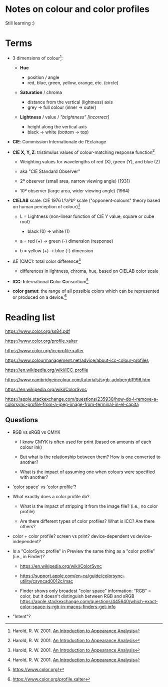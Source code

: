 # Notes on colour and color profiles

Still learning :)

# Terms

-   3 dimensions of colour[^notes_color-1]:

    -   **Hue**

        -   position / angle
        -   red, blue, green, yellow, orange, etc. (circle)

    -   **Saturation** / chroma

        -   distance from the vertical (lightness) axis
        -   grey -\> full colour (inner -\> outer)

    -   **Lightness** / value / *"brightness" [incorrect]*

        -   height along the vertical axis
        -   black -\> white (bottom -\> top)

-   **CIE**: Commission Internationale de l’Eclairage

-   **CIE X, Y, Z**: tristimulus values of colour-matching response function[^notes_color-2]

    -   Weighting values for wavelengths of red (X), green (Y), and blue (Z)

    -   aka "CIE Standard Observer"

    -   2º observer (small area, narrow viewing angle) (1931)

    -   10º observer (large area, wider viewing angle) (1964)

-   **CIELAB** scale: CIE 1976 Lºaºbº scale ("opponent-colours" theory based on human perception of colour)[^notes_color-3]

    -   L = Lightness (non-linear function of CIE Y value; square or cube root)

        -   black (0) -\> white (1)

    -   a = red (+) -\> green (-) dimension (response)

    -   b = yellow (+) -\> blue (-) dimension

-   ∆E (CMC): total color difference[^notes_color-4]

    -   differences in lightness, chroma, hue, based on CIELAB color scale

-   **ICC**: **I**nternational **C**olor **C**onsortium[^notes_color-5]

-   **color gamut**: the range of all possible colors which can be represented or produced on a device.[^notes_color-6]

[^notes_color-1]: Harold, R. W. 2001. [An Introduction to Appearance Analysis](https://www.color.org/ss84.pdf)

[^notes_color-2]: Harold, R. W. 2001. [An Introduction to Appearance Analysis](https://www.color.org/ss84.pdf)

[^notes_color-3]: Harold, R. W. 2001. [An Introduction to Appearance Analysis](https://www.color.org/ss84.pdf)

[^notes_color-4]: Harold, R. W. 2001. [An Introduction to Appearance Analysis](https://www.color.org/ss84.pdf)

[^notes_color-5]: <https://www.color.org/>

[^notes_color-6]: <https://www.color.org/profile.xalter>

# Reading list

<https://www.color.org/ss84.pdf>

<https://www.color.org/profile.xalter>

<https://www.color.org/iccprofile.xalter>

<https://www.colourmanagement.net/advice/about-icc-colour-profiles>

<https://en.wikipedia.org/wiki/ICC_profile>

<https://www.cambridgeincolour.com/tutorials/srgb-adobergb1998.htm>

<https://en.wikipedia.org/wiki/ColorSync>

<https://apple.stackexchange.com/questions/235930/how-do-i-remove-a-colorsync-profile-from-a-jpeg-image-from-terminal-in-el-capita>

## Questions

-   RGB vs sRGB vs CMYK

    -   I know CMYK is often used for print (based on amounts of each colour ink)

    -   But what is the relationship between them? How is one converted to another?

    -   What is the impact of assuming one when colours were specified with another?

-   'color space' vs 'color profile'?

-   What exactly does a color profile do?

    -   What is the impact of stripping it from the image file? (i.e., no color profile)

    -   Are there different types of color profiles? What is ICC? Are there others?

-   color + color profile? screen vs print? device-dependent vs device-independent?

-   Is a "ColorSync profile" in Preview the same thing as a "color profile" (i.e., in Finder)?

    -   <https://en.wikipedia.org/wiki/ColorSync>

    -   <https://support.apple.com/en-ca/guide/colorsync-utility/csyncad0012c/mac>

    -   Finder shows only broadest "color space" information: "RGB" = color, but it doesn't distinguish between RGB and sRGB\
        <https://apple.stackexchange.com/questions/445640/which-exact-color-space-is-rgb-in-macos-finders-get-info>

-   "Intent"?

